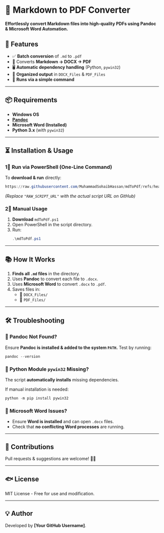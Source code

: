 # 📝 Markdown to PDF Converter
**Effortlessly convert Markdown files into high-quality PDFs using Pandoc & Microsoft Word Automation.**

## 🚀 Features
- ✅ **Batch conversion** of `.md` to `.pdf`
- 📝 Converts **Markdown → DOCX → PDF**
- 🖥 **Automatic dependency handling** (Python, `pywin32`)
- 📁 **Organized output** in `DOCX_Files` & `PDF_Files`
- 🔧 **Runs via a simple command**

---

## 📦 Requirements
- **Windows OS**
- **[Pandoc](https://pandoc.org/installing.html)**
- **Microsoft Word (Installed)**
- **Python 3.x** (with `pywin32`)

---

## ⏳ Installation & Usage

### **1⃣ Run via PowerShell (One-Line Command)**
To **download & run** directly:
```powershell
https://raw.githubusercontent.com/MuhammadSohaibHassan/mdToPdf/refs/heads/main/mdToPdf.ps1
```
_(Replace `"RAW_SCRIPT_URL"` with the actual script URL on GitHub)_

### **2⃣ Manual Usage**
1. **Download** `mdToPdf.ps1`
2. Open PowerShell in the script directory.
3. Run:
   ```powershell
   .\mdToPdf.ps1
   ```

---

## 📚 How It Works
1. **Finds all `.md` files** in the directory.
2. Uses **Pandoc** to convert each file to `.docx`.
3. Uses **Microsoft Word** to convert `.docx` to `.pdf`.
4. Saves files in:
   - 📂 `DOCX_Files/`
   - 📂 `PDF_Files/`

---

## 🛠 Troubleshooting

### 🔹 **Pandoc Not Found?**
Ensure **Pandoc is installed & added to the system `PATH`.**
Test by running:
```powershell
pandoc --version
```

### 🔹 **Python Module `pywin32` Missing?**
The script **automatically installs** missing dependencies.

If manual installation is needed:
```powershell
python -m pip install pywin32
```

### 🔹 **Microsoft Word Issues?**
- Ensure **Word is installed** and can open `.docx` files.
- Check that **no conflicting Word processes** are running.

---

## 💚 Contributions
Pull requests & suggestions are welcome! 🎉🚀

---

## 🐟 License
MIT License - Free for use and modification.

---

## 💡 Author
Developed by **[Your GitHub Username]**.

